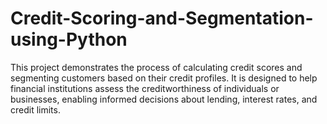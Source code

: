 # Credit-Scoring-and-Segmentation-using-Python
This project demonstrates the process of calculating credit scores and segmenting customers based on their credit profiles. It is designed to help financial institutions assess the creditworthiness of individuals or businesses, enabling informed decisions about lending, interest rates, and credit limits.
